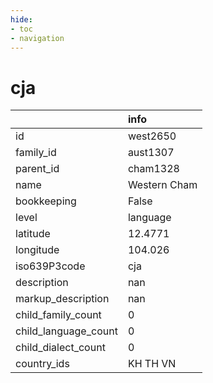 ```yaml
---
hide:
- toc
- navigation
---
```

# cja
|                      | info         |
|:---------------------|:-------------|
| id                   | west2650     |
| family_id            | aust1307     |
| parent_id            | cham1328     |
| name                 | Western Cham |
| bookkeeping          | False        |
| level                | language     |
| latitude             | 12.4771      |
| longitude            | 104.026      |
| iso639P3code         | cja          |
| description          | nan          |
| markup_description   | nan          |
| child_family_count   | 0            |
| child_language_count | 0            |
| child_dialect_count  | 0            |
| country_ids          | KH TH VN     |